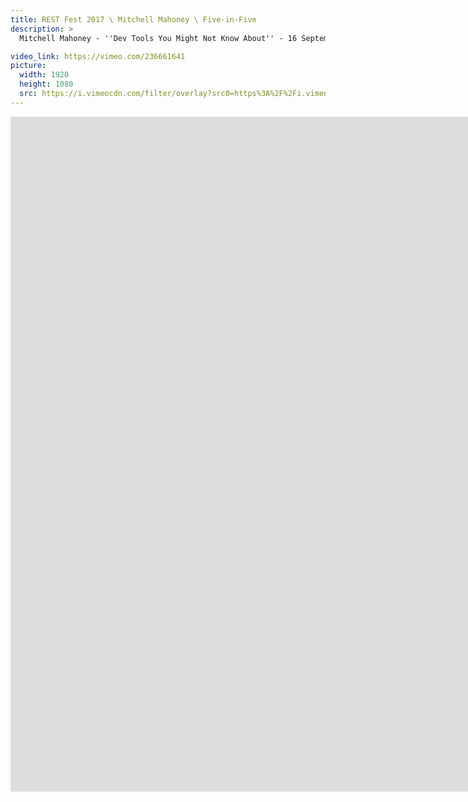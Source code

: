 ```yaml
---
title: REST Fest 2017 \ Mitchell Mahoney \ Five-in-Five
description: >
  Mitchell Mahoney - ''Dev Tools You Might Not Know About'' - 16 September 2017

video_link: https://vimeo.com/236661641
picture:
  width: 1920
  height: 1080
  src: https://i.vimeocdn.com/filter/overlay?src0=https%3A%2F%2Fi.vimeocdn.com%2Fvideo%2F659928067_1920x1080.jpg&src1=http%3A%2F%2Ff.vimeocdn.com%2Fp%2Fimages%2Fcrawler_play.png
---
```

<iframe src="https://player.vimeo.com/video/236661641?title=0&byline=0&portrait=0&badge=0&autopause=0&player_id=0" width="1920" height="1080" frameborder="0" title="REST Fest 2017 \ Mitchell Mahoney \ Five-in-Five" webkitallowfullscreen mozallowfullscreen allowfullscreen></iframe>